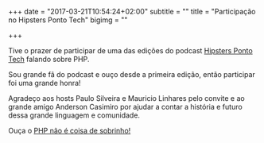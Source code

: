 +++
date = "2017-03-21T10:54:24+02:00"
subtitle = ""
title = "Participação no Hipsters Ponto Tech"
bigimg = ""

+++

Tive o prazer de participar de uma das edições do podcast [Hipsters Ponto Tech](http://hipsters.tech) falando sobre PHP. 

<!--more-->

Sou grande fã do podcast e ouço desde a primeira edição, então participar foi uma grande honra!

Agradeço aos hosts Paulo Silveira e Mauricio Linhares pelo convite e ao grande amigo Anderson Casimiro por ajudar a contar a história e futuro dessa grande linguagem e comunidade. 

Ouça o [PHP não é coisa de sobrinho!](http://hipsters.tech/php-nao-e-coisa-de-sobrinho-hipsters-36/)
